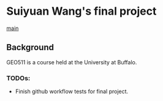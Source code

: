 # Suiyuan Wang's final project

[main](https://github.com/AdamWilsonLabEDU/geo511_project_template/actions)

## Background
GEO511 is a course held at the University at Buffalo. 


### TODOs:

* Finish github workflow tests for final project.